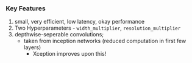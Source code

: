 ### Key Features
1. small, very efficient, low latency, okay performance
2. Two Hyperparameters - `width_multiplier`, `resolution_multiplier`
3. depthwise-seperable convolutions; 
	- taken from inception networks (reduced computation in first few layers)
		- Xception improves upon this!
